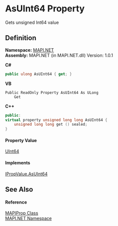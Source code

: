 # AsUInt64 Property


Gets unsigned Int64 value



## Definition
**Namespace:** <a href="N_MAPI_NET.md">MAPI.NET</a>  
**Assembly:** MAPI.NET (in MAPI.NET.dll) Version: 1.0.1

**C#**
``` C#
public ulong AsUInt64 { get; }
```
**VB**
``` VB
Public ReadOnly Property AsUInt64 As ULong
	Get
```
**C++**
``` C++
public:
virtual property unsigned long long AsUInt64 {
	unsigned long long get () sealed;
}
```



#### Property Value
<a href="https://learn.microsoft.com/dotnet/api/system.uint64" target="_blank" rel="noopener noreferrer">UInt64</a>

#### Implements
<a href="P_MAPI_NET_IPropValue_AsUInt64.md">IPropValue.AsUInt64</a>  


## See Also


#### Reference
<a href="T_MAPI_NET_MAPIProp.md">MAPIProp Class</a>  
<a href="N_MAPI_NET.md">MAPI.NET Namespace</a>  
